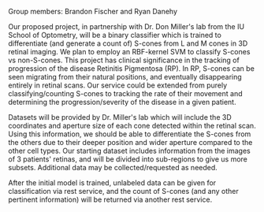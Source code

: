 
Group members: Brandon Fischer and Ryan Danehy

Our proposed project, in partnership with Dr. Don Miller's lab from the IU School of Optometry, will be a binary classifier which is trained to differentiate (and generate a count of) S-cones from L and M cones in 3D retinal imaging. We plan to employ an RBF-kernel SVM to classify S-cones vs non-S-cones. This project has clinical significance in the tracking of progression of the disease Retinitis Pigmentosa (RP). In RP, S-cones can be seen migrating from their natural positions, and eventually disappearing entirely in retinal scans. Our service could be extended from purely classifying/counting S-cones to tracking the rate of their movement and determining the progression/severity of the disease in a given patient.

Datasets will be provided by Dr. Miller's lab which will include the 3D coordinates and aperture size of each cone detected within the retinal scan. Using this information, we should be able to differentiate the S-cones from the others due to their deeper position and wider aperture compared to the other cell types. Our starting dataset includes information from the images of 3 patients' retinas, and will be divided into sub-regions to give us more subsets. Additional data may be collected/requested as needed.

After the initial model is trained, unlabeled data can be given for classification via rest service, and the count of S-cones (and any other pertinent information) will be returned via another rest service.

